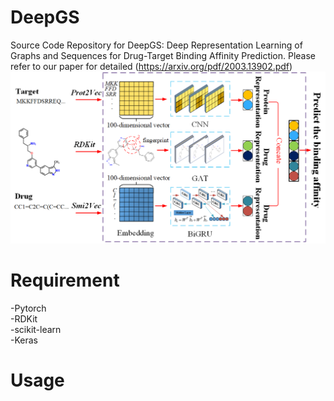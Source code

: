 <h1>DeepGS</h1>

Source Code Repository for DeepGS: Deep Representation Learning of Graphs and Sequences for Drug-Target Binding Affinity Prediction. Please refer to our paper for detailed (https://arxiv.org/pdf/2003.13902.pdf)
<img src="figure1.png" alt="The framework of DeepGS" />

<h1>Requirement</h1>
-Pytorch<br>
-RDKit<http://www.rdkit.org/docs/Install.html><br>
-scikit-learn<br>
-Keras<br>

<h1>Usage</h1>
